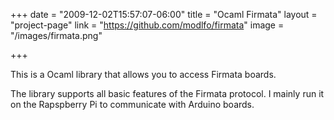 +++
date = "2009-12-02T15:57:07-06:00"
title = "Ocaml Firmata"
layout = "project-page"
link = "https://github.com/modlfo/firmata"
image = "/images/firmata.png"

+++

This is a Ocaml library that allows you to access Firmata boards.

<!--more-->

The library supports all basic features of the Firmata protocol. I mainly run it on the Rapspberry Pi to communicate with Arduino boards.
